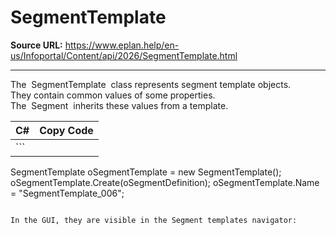 # SegmentTemplate

**Source URL:** https://www.eplan.help/en-us/Infoportal/Content/api/2026/SegmentTemplate.html

---

The  SegmentTemplate  class represents segment template objects. They contain common values of some properties.   
The  Segment  inherits these values from a template.

| C# | Copy Code |
| --- | --- |
| ``` 
 SegmentTemplate oSegmentTemplate = new SegmentTemplate();
 oSegmentTemplate.Create(oSegmentDefinition);
 oSegmentTemplate.Name = "SegmentTemplate_006";
 ``` | |

In the GUI, they are visible in the Segment templates navigator:

